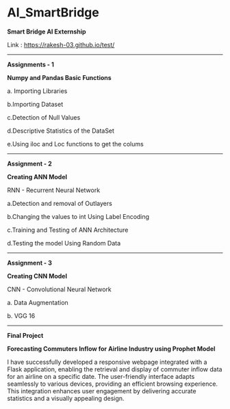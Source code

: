 # AI_SmartBridge

**Smart Bridge AI Externship**

Link : https://rakesh-03.github.io/test/
_________________________________

**Assignments - 1**

**Numpy and Pandas Basic Functions**

   a. Importing Libraries
   
   b.Importing Dataset
   
   c.Detection of Null Values
   
   d.Descriptive Statistics of the DataSet
   
   e.Using iloc and Loc functions to get the colums

________________________________________________
   
**Assignment - 2**

**Creating ANN Model**

RNN - Recurrent Neural Network

   a.Detection and removal of Outlayers
   
   b.Changing the values to int Using Label Encoding
   
   c.Training and Testing of ANN Architecture
   
   d.Testing the model Using Random Data 
____________________________________________________

**Assignment - 3**

**Creating CNN Model**

CNN - Convolutional Neural Network

   a. Data Augmentation
   
   b. VGG 16

____________________________________________________________

**Final Project**

**Forecasting Commuters Inflow for Airline Industry using Prophet Model**


I have successfully developed a responsive webpage integrated with a Flask application, enabling the retrieval and display of commuter inflow data for an airline on a specific date. The user-friendly interface adapts seamlessly to various devices, providing an efficient browsing experience. This integration enhances user engagement by delivering accurate statistics and a visually appealing design.


